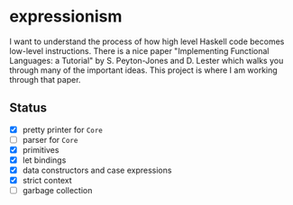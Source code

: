 expressionism
====

I want to understand the process of how high level Haskell code becomes low-level instructions.  There is a nice paper "Implementing Functional Languages: a Tutorial" by S. Peyton-Jones and D. Lester which walks you through many of the important ideas.  This project is where I am working through that paper.

## Status

- [x] pretty printer for `Core`
- [ ] parser for `Core`
- [x] primitives
- [x] let bindings
- [x] data constructors and case expressions
- [x] strict context
- [ ] garbage collection

